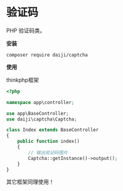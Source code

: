 # 验证码
PHP 验证码类。

**安装**

`composer require daiji/captcha`

**使用**

thinkphp框架

```php
<?php

namespace app\controller;

use app\BaseController;
use daiji\captcha\Captcha;

class Index extends BaseController
{
    public function index()
    {
        // 输出验证码图片
        Captcha::getInstance()->output();
    }
}
```

其它框架同理使用！

